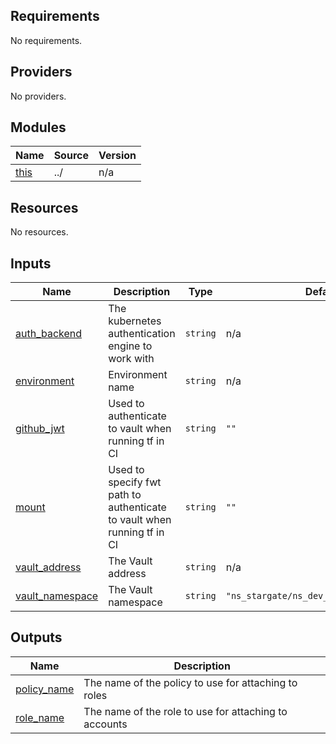 <!-- BEGIN_TF_DOCS -->
## Requirements

No requirements.

## Providers

No providers.

## Modules

| Name | Source | Version |
|------|--------|---------|
| <a name="module_this"></a> [this](#module\_this) | ../ | n/a |

## Resources

No resources.

## Inputs

| Name | Description | Type | Default | Required |
|------|-------------|------|---------|:--------:|
| <a name="input_auth_backend"></a> [auth\_backend](#input\_auth\_backend) | The kubernetes authentication engine to work with | `string` | n/a | yes |
| <a name="input_environment"></a> [environment](#input\_environment) | Environment name | `string` | n/a | yes |
| <a name="input_github_jwt"></a> [github\_jwt](#input\_github\_jwt) | Used to authenticate to vault when running tf in CI | `string` | `""` | no |
| <a name="input_mount"></a> [mount](#input\_mount) | Used to specify fwt path to authenticate to vault when running tf in CI | `string` | `""` | no |
| <a name="input_vault_address"></a> [vault\_address](#input\_vault\_address) | The Vault address | `string` | n/a | yes |
| <a name="input_vault_namespace"></a> [vault\_namespace](#input\_vault\_namespace) | The Vault namespace | `string` | `"ns_stargate/ns_dev_wcmshrd_agoradata"` | no |

## Outputs

| Name | Description |
|------|-------------|
| <a name="output_policy_name"></a> [policy\_name](#output\_policy\_name) | The name of the policy to use for attaching to roles |
| <a name="output_role_name"></a> [role\_name](#output\_role\_name) | The name of the role to use for attaching to accounts |
<!-- END_TF_DOCS -->
